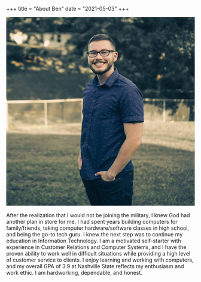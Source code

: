 +++
title = "About Ben"
date = "2021-05-03"
+++

![img](/static/img/me.jpg)

After the realization that I would not be joining the military, I knew God had another plan in store for me. I had spent years building computers for family/friends, taking computer hardware/software classes in high school, and being the go-to tech guru. I knew the next step was to continue my education in Information Technology. I am a motivated self-starter with experience in Customer Relations and Computer Systems, and I have the proven ability to work well in difficult situations while providing a high level of customer service to clients. I enjoy learning and working with computers, and my overall GPA of 3.9 at Nashville State reflects my enthusiasm and work ethic. I am hardworking, dependable, and honest. 

